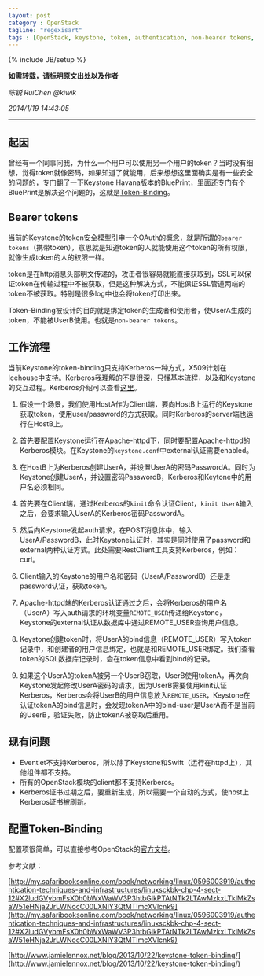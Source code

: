 ```yaml
---
layout: post
category : OpenStack
tagline: "regexisart"
tags : [OpenStack, keystone, token, authentication, non-bearer tokens, Kerberos]
---
```

{% include JB/setup %}

**如需转载，请标明原文出处以及作者**

*陈锐 RuiChen @kiwik*

*2014/1/19 14:43:05*

----------

## 起因

曾经有一个同事问我，为什么一个用户可以使用另一个用户的token？当时没有细想，觉得token就像密码，如果知道了就能用，后来想想这里面确实是有一些安全的问题的，专门翻了一下Keystone Havana版本的BluePrint，里面还专门有个BluePrint是解决这个问题的，这就是[Token-Binding](https://blueprints.launchpad.net/keystone/+spec/authentication-tied-to-token)。

## Bearer tokens

当前的Keystone的token安全模型引申一个OAuth的概念，就是所谓的`bearer tokens`（携带token），意思就是知道token的人就能使用这个token的所有权限，就像生成token的人的权限一样。

token是在http消息头部明文传递的，攻击者很容易就能直接获取到，SSL可以保证token在传输过程中不被获取，但是这种解决方式，不能保证SSL管道两端的token不被获取。特别是很多log中也会将token打印出来。

Token-Binding被设计的目的就是绑定token的生成者和使用者，使UserA生成的token，不能被UserB使用。也就是`non-bearer tokens`。

## 工作流程

当前Keystone的token-binding只支持Kerberos一种方式，X509计划在Icehouse中支持。Kerberos我理解的不是很深，只懂基本流程，以及和Keystone的交互过程。Kerberos介绍可以查看[这里](http://en.wikipedia.org/wiki/Kerberos_%28protocol%29)。

1. 假设一个场景，我们使用HostA作为Client端，要向HostB上运行的Keystone获取token，使用user/password的方式获取。同时Kerberos的server端也运行在HostB上。

2. 首先要配置Keystone运行在Apache-httpd下，同时要配置Apache-httpd的Kerberos模块。在Keystone的`keystone.conf`中external认证需要enabled。

3. 在HostB上为Kerberos创建UserA，并设置UserA的密码PasswordA。同时为Keystone创建UserA，并设置密码PasswordB，Kerberos和Keytone中的用户名必须相同。

4. 首先要在Client端，通过Kerberos的`kinit`命令认证Client，`kinit UserA`输入之后，会要求输入UserA的Kerberos密码PasswordA。

5. 然后向Keystone发起auth请求，在POST消息体中，输入UserA/PasswordB，此时Keystone认证时，其实是同时使用了password和external两种认证方式。此处需要RestClient工具支持Kerberos，例如：curl。

6. Client输入的Keystone的用户名和密码（UserA/PasswordB）还是走password认证，获取token。

7. Apache-httpd端的Kerberos认证通过之后，会将Kerberos的用户名（UserA）写入auth请求的环境变量`REMOTE_USER`传递给Keystone，Keystone的external认证从数据库中通过REMOTE_USER查询用户信息。

8. Keystone创建token时，将UserA的bind信息（REMOTE_USER）写入token记录中，和创建者的用户信息绑定，也就是和REMOTE_USER绑定。我们查看token的SQL数据库记录时，会在token信息中看到bind的记录。

9. 如果这个UserA的tokenA被另一个UserB窃取，UserB使用tokenA，再次向Keystone发起修改UserA密码的请求，因为UserB需要使用kinit认证Kerberos，Kerberos会将UserB的用户信息放入`REMOTE_USER`，Keystone在认证tokenA的bind信息时，会发现tokenA中的bind-user是UserA而不是当前的UserB，验证失败，防止tokenA被窃取后重用。

## 现有问题

- Eventlet不支持Kerberos，所以除了Keystone和Swift（运行在httpd上），其他组件都不支持。
- 所有的OpenStack模块的client都不支持Kerberos。
- Kerberos证书过期之后，要重新生成，所以需要一个自动的方式，使host上Kerberos证书被刷新。

## 配置Token-Binding

配置项很简单，可以直接参考OpenStack的[官方文档](http://docs.openstack.org/developer/keystone/configuration.html#token-binding)。

参考文献：

[http://my.safaribooksonline.com/book/networking/linux/0596003919/authentication-techniques-and-infrastructures/linuxsckbk-chp-4-sect-12#X2ludGVybmFsX0h0bWxWaWV3P3htbGlkPTAtNTk2LTAwMzkxLTklMkZsaW51eHNja2JrLWNocC00LXNlY3QtMTImcXVlcnk9](http://my.safaribooksonline.com/book/networking/linux/0596003919/authentication-techniques-and-infrastructures/linuxsckbk-chp-4-sect-12#X2ludGVybmFsX0h0bWxWaWV3P3htbGlkPTAtNTk2LTAwMzkxLTklMkZsaW51eHNja2JrLWNocC00LXNlY3QtMTImcXVlcnk9)

[http://www.jamielennox.net/blog/2013/10/22/keystone-token-binding/](http://www.jamielennox.net/blog/2013/10/22/keystone-token-binding/)